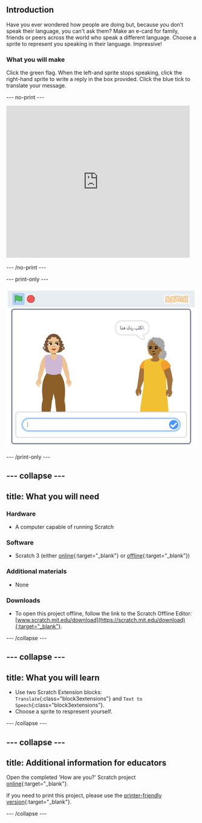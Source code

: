 ## Introduction

Have you ever wondered how people are doing but, because you don’t speak their language, you can't ask them? Make an e-card for family, friends or peers across the world who speak a different language. Choose a sprite to represent you speaking in their language. Impressive!

### What you will make

Click the green flag. When the left-and sprite stops speaking, click the right-hand sprite to write a reply in the box provided. Click the blue tick to translate your message.

--- no-print ---

<div class="scratch-preview">
  <iframe allowtransparency="true" width="485" height="402" src="https://scratch.mit.edu/projects/399169995/embed"
frameborder="0"></iframe>
</div>

--- /no-print ---

--- print-only ---

![complete project](images/youspeak.png)

--- /print-only ---

--- collapse ---
---
title: What you will need
---
### Hardware

+ A computer capable of running Scratch

### Software

+ Scratch 3 (either [online](http://rpf.io/scratchon){:target="_blank"} or [offline](http://rpf.io/scratchoff){:target="_blank"})

### Additional materials

+ None

### Downloads

+ To open this project offline, follow the link to the Scratch Offline Editor: [www.scratch.mit.edu/download](https://scratch.mit.edu/download){:target="_blank"}.

--- /collapse ---

--- collapse ---
---
title: What you will learn
---

+ Use two Scratch Extension blocks: `Translate`{:class="block3extensions"} and `Text to Speech`{:class="block3extensions"}.
+ Choose a sprite to respresent yourself.

--- /collapse ---

--- collapse ---
---
title: Additional information for educators
---
Open the completed 'How are you?' Scratch project [online](http://rpf.io/how-are-you-get){:target="_blank"}.

If you need to print this project, please use the [printer-friendly version](https://projects.raspberrypi.org/en/projects/how-are-you-?/print){:target="_blank"}.

--- /collapse ---
